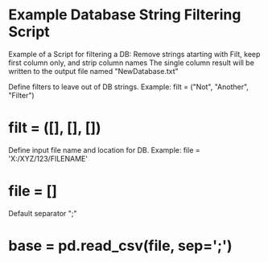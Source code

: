 # Example Database String Filtering Script
Example of a Script for filtering a DB: Remove strings atarting with Filt, keep first column only, and strip column names
The single column result will be written to the output file named "NewDatabase.txt"

Define filters to leave out of DB strings. Example: filt = ("Not", "Another", "Filter")

# filt = ([], [], [])

Define input file name and location for DB. Example: file = 'X:/XYZ/123/FILENAME'

# file = []

Default separator ";"

# base = pd.read_csv(file, sep=';')

